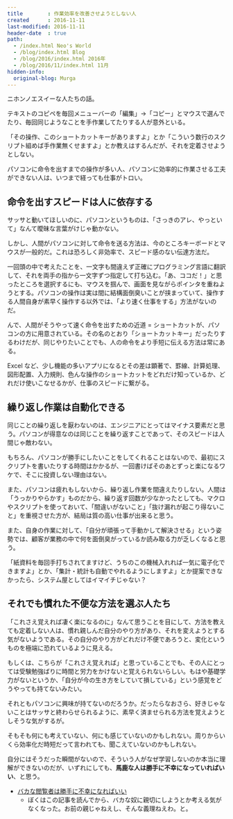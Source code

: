 ```yaml
---
title        : 作業効率を改善させようとしない人
created      : 2016-11-11
last-modified: 2016-11-11
header-date  : true
path:
  - /index.html Neo's World
  - /blog/index.html Blog
  - /blog/2016/index.html 2016年
  - /blog/2016/11/index.html 11月
hidden-info:
  original-blog: Murga
---
```


ニホンノエスイーな人たちの話。

テキストのコピペを毎回メニューバーの「編集」→「コピー」とマウスで選んでたり、毎回同じようなことを手作業してたりする人が意外といる。

「その操作、このショートカットキーがありますよ」とか「こういう数行のスクリプト組めば手作業無くせますよ」とか教えはするんだが、それを定着させようとしない。

パソコンに命令を出すまでの操作が多い人、パソコンに効率的に作業させる工夫ができない人は、いつまで経っても仕事がトロい。

## 命令を出すスピードは人に依存する

サッサと動いてほしいのに、パソコンというものは、「さっきのアレ、やっといて」なんて曖昧な言葉がけじゃ動かない。

しかし、人間がパソコンに対して命令を送る方法は、今のところキーボードとマウスが一般的だ。これは恐ろしく非効率で、スピード感のない伝達方法だ。

一回頭の中で考えたことを、一文字も間違えず正確にプログラミング言語に翻訳して、それを両手の指から一文字ずつ指定して打ち込む。「あ、ココだ！」と思ったところを選択するにも、マウスを掴んで、画面を見ながらポインタを重ねようとする。パソコンの操作は実は間に結構面倒臭いことが挟まっていて、操作する人間自身が素早く操作する以外では、「より速く仕事をする」方法がないのだ。

んで、人間がそうやって速く命令を出すための近道 = ショートカットが、パソコンの方に用意されている。その名のとおり「ショートカットキー」だったりするわけだが、同じやりたいことでも、人の命令をより手短に伝える方法は常にある。

Excel など、少し機能の多いアプリになるとその差は顕著で、罫線、計算処理、図形配置、入力規則、色んな操作のショートカットをどれだけ知っているか、どれだけ使いこなせるかが、仕事のスピードに繋がる。

## 繰り返し作業は自動化できる

同じことの繰り返しを厭わないのは、エンジニアにとってはマイナス要素だと思う。パソコンが得意なのは同じことを繰り返すことであって、そのスピードは人間じゃ敵わない。

もちろん、パソコンが勝手にしたいことをしてくれることはないので、最初にスクリプトを書いたりする時間はかかるが、一回書けばそのあとずっと楽になるワケで、そこに投資しない理由はない。

また、パソコンは疲れもしないから、繰り返し作業を間違えたりしない。人間は「うっかりやらかす」ものだから、繰り返す回数が少なかったとしても、マクロやスクリプトを使っておいて、「間違いがないこと」「抜け漏れが起こり得ないこと」を重視させた方が、結局は質の高い仕事が出来ると思う。

また、自身の作業に対して、「自分が頑張って手動かして解決させる」という姿勢では、顧客が業務の中で何を面倒臭がっているか読み取る力が乏しくなると思う。

「紙資料を毎回手打ちされてますけど、うちのこの機械入れれば一気に電子化できますよ」とか、「集計・統計も自動でやれるようにしますよ」とか提案できなかったら、システム屋としてはイマイチじゃない？

## それでも慣れた不便な方法を選ぶ人たち

「これさえ覚えれば凄く楽になるのに」なんて思うことを目にして、方法を教えても定着しない人は、慣れ親しんだ自分のやり方があり、それを変えようとする気がないようである。その自分のやり方がどれだけ不便であろうと、変化というものを極端に恐れているように見える。

もしくは、こちらが「これさえ覚えれば」と思っていることでも、その人にとっては受験勉強ばりに時間と労力をかけないと覚えられないらしい。もはや基礎学力がないというか、「自分が今の生き方をしていて損している」という感覚をどうやっても持てないみたい。

それともパソコンに興味が持てないのだろうか。だったらなおさら、好きじゃないことはサッサと終わらせられるように、素早く済ませられる方法を覚えようとしそうな気がするが。

そもそも何にも考えていない、何にも感じていないのかもしれない。周りからいくら効率化だ時短だって言われても、聞こえていないのかもしれない。

自分にはそうだった瞬間がないので、そういう人がなぜ学習しないのか本当に理解ができないのだが、いずれにしても、__馬鹿な人は勝手に不幸になっていればいい__、と思う。

- [バカな閲覧者は勝手に不幸になればいい](http://deztec.jp/design/04/08/000451.html)
  - ぼくはこの記事を読んでから、バカな奴に親切にしようとか考える気がなくなった。お前の親じゃねえし、そんな義理ねえわ。と。

